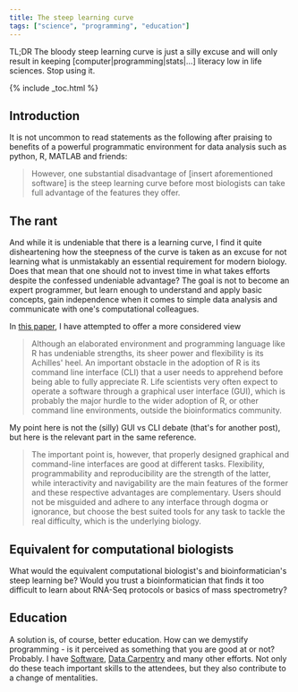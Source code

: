 ```yaml
---
title: The steep learning curve
tags: ["science", "programming", "education"]
---
```


TL;DR The bloody steep learning curve is just a silly excuse and will
only result in keeping [computer|programming|stats|...] literacy low
in life sciences. Stop using it.

<!--more-->

{% include _toc.html %}

## Introduction

It is not uncommon to read statements as the following after praising
to benefits of a powerful programmatic environment for data analysis
such as python, R, MATLAB and friends:

> However, one substantial disadvantage of
> [insert aforementioned software] is the steep learning curve before
> most biologists can take full advantage of the features they offer.

## The rant

And while it is undeniable that there is a learning curve, I find it
quite disheartening how the steepness of the curve is taken as an
excuse for not learning what is unmistakably an essential requirement
for modern biology. Does that mean that one should not to invest time
in what takes efforts despite the confessed undeniable advantage? The
goal is not to become an expert programmer, but learn enough to
understand and apply basic concepts, gain independence when it comes
to simple data analysis and communicate with one's computational
colleagues.

In [this paper](http://www.ncbi.nlm.nih.gov/pubmed/23692960), I have
attempted to offer a more considered view 

> Although an elaborated environment and programming language like R
> has undeniable strengths, its sheer power and flexibility is its
> Achilles' heel. An important obstacle in the adoption of R is its
> command line interface (CLI) that a user needs to apprehend before
> being able to fully appreciate R. Life scientists very often expect
> to operate a software through a graphical user interface (GUI),
> which is probably the major hurdle to the wider adoption of R, or
> other command line environments, outside the bioinformatics
> community.

My point here is not the (silly) GUI vs CLI debate (that's for another
post), but here is the relevant part in the same reference.

> The important point is, however, that properly designed graphical
> and command-line interfaces are good at different
> tasks. Flexibility, programmability and reproducibility are the
> strength of the latter, while interactivity and navigability are the
> main features of the former and these respective advantages are
> complementary. Users should not be misguided and adhere to any
> interface through dogma or ignorance, but choose the best suited
> tools for any task to tackle the real difficulty, which is the
> underlying biology.

## Equivalent for computational biologists

What would the equivalent computational biologist's and
bioinformatician's steep learning be? Would you trust a
bioinformatician that finds it too difficult to learn about RNA-Seq
protocols or basics of mass spectrometry?

## Education

A solution is, of course, better education. How can we demystify
programming - is it perceived as something that you are good at or
not? Probably. I have [Software](http://software-carpentry.org/),
[Data Carpentry](http://datacarpentry.org/) and many other
efforts. Not only do these teach important skills to the attendees,
but they also contribute to a change of mentalities.


